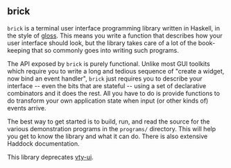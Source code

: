 brick
-----

`brick` is a terminal user interface programming
library written in Haskell, in the style of
[gloss](http://hackage.haskell.org/package/gloss). This means you write
a function that describes how your user interface should look, but the
library takes care of a lot of the book-keeping that so commonly goes
into writing such programs.

The API exposed by `brick` is purely functional. Unlike most GUI
toolkits which require you to write a long and tedious sequence of
"create a widget, now bind an event handler", `brick` just requires you
to describe your interface -- even the bits that are stateful -- using
a set of declarative combinators and it does the rest. All you have to
do is provide functions to do transform your own application state when
input (or other kinds of) events arrive.

The best way to get started is to build, run, and read the source for
the various demonstration programs in the `programs/` directory. This
will help you get to know the library and what it can do. There is also
extensive Haddock documentation.

This library deprecates [vty-ui](https://github.com/jtdaugherty/vty-ui).
